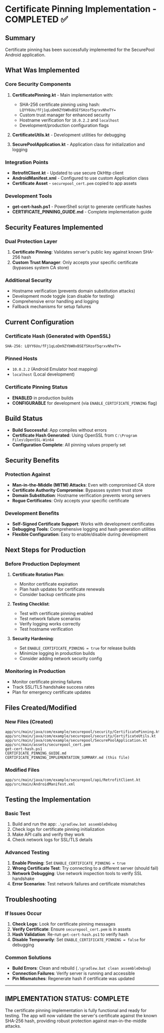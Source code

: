 # Certificate Pinning Implementation - COMPLETED ✅

## Summary
Certificate pinning has been successfully implemented for the SecurePool Android application.

## What Was Implemented

### Core Security Components
1. **CertificatePinning.kt** - Main implementation with:
   - SHA-256 certificate pinning using hash: `LQYY6Uo/fFj1qLoDm9ZYbW0xBSEfSHzof5qrxvNheTY=`
   - Custom trust manager for enhanced security
   - Hostname verification for `10.0.2.2` and `localhost`
   - Development/production configuration flags

2. **CertificateUtils.kt** - Development utilities for debugging

3. **SecurePoolApplication.kt** - Application class for initialization and logging

### Integration Points
- **RetrofitClient.kt** - Updated to use secure OkHttp client
- **AndroidManifest.xml** - Configured to use custom Application class
- **Certificate Asset** - `securepool_cert.pem` copied to app assets

### Development Tools
- **get-cert-hash.ps1** - PowerShell script to generate certificate hashes
- **CERTIFICATE_PINNING_GUIDE.md** - Complete implementation guide

## Security Features Implemented

### Dual Protection Layer
1. **Certificate Pinning**: Validates server's public key against known SHA-256 hash
2. **Custom Trust Manager**: Only accepts your specific certificate (bypasses system CA store)

### Additional Security
- Hostname verification (prevents domain substitution attacks)
- Development mode toggle (can disable for testing)
- Comprehensive error handling and logging
- Fallback mechanisms for setup failures

## Current Configuration

### Certificate Hash (Generated with OpenSSL)
```
SHA-256: LQYY6Uo/fFj1qLoDm9ZYbW0xBSEfSHzof5qrxvNheTY=
```

### Pinned Hosts
- `10.0.2.2` (Android Emulator host mapping)
- `localhost` (Local development)

### Certificate Pinning Status
- **ENABLED** in production builds
- **CONFIGURABLE** for development (via `ENABLE_CERTIFICATE_PINNING` flag)

## Build Status
- **Build Successful**: App compiles without errors
- **Certificate Hash Generated**: Using OpenSSL from `C:\Program Files\OpenSSL-Win64`
- **Configuration Complete**: All pinning values properly set

## Security Benefits

### Protection Against
- **Man-in-the-Middle (MITM) Attacks**: Even with compromised CA store
- **Certificate Authority Compromise**: Bypasses system trust store
- **Domain Substitution**: Hostname verification prevents wrong servers
- **Rogue Certificates**: Only accepts your specific certificate

### Development Benefits
- **Self-Signed Certificate Support**: Works with development certificates
- **Debugging Tools**: Comprehensive logging and hash generation utilities
- **Flexible Configuration**: Easy to enable/disable during development

## Next Steps for Production

### Before Production Deployment
1. **Certificate Rotation Plan**: 
   - Monitor certificate expiration
   - Plan hash updates for certificate renewals
   - Consider backup certificate pins

2. **Testing Checklist**:
   - Test with certificate pinning enabled
   - Test network failure scenarios  
   - Verify logging works correctly
   - Test hostname verification

3. **Security Hardening**:
   - Set `ENABLE_CERTIFICATE_PINNING = true` for release builds
   - Minimize logging in production builds
   - Consider adding network security config

### Monitoring in Production
- Monitor certificate pinning failures
- Track SSL/TLS handshake success rates
- Plan for emergency certificate updates

## Files Created/Modified

### New Files (Created)
```
app/src/main/java/com/example/securepool/security/CertificatePinning.kt
app/src/main/java/com/example/securepool/security/CertificateUtils.kt
app/src/main/java/com/example/securepool/SecurePoolApplication.kt
app/src/main/assets/securepool_cert.pem
get-cert-hash.ps1
CERTIFICATE_PINNING_GUIDE.md
CERTIFICATE_PINNING_IMPLEMENTATION_SUMMARY.md (this file)
```

### Modified Files
```
app/src/main/java/com/example/securepool/api/RetrofitClient.kt
app/src/main/AndroidManifest.xml
```

## Testing the Implementation

### Basic Test
1. Build and run the app: `.\gradlew.bat assembleDebug`
2. Check logs for certificate pinning initialization
3. Make API calls and verify they work
4. Check network logs for SSL/TLS details

### Advanced Testing
1. **Enable Pinning**: Set `ENABLE_CERTIFICATE_PINNING = true`
2. **Wrong Certificate Test**: Try connecting to a different server (should fail)
3. **Network Debugging**: Use network inspection tools to verify SSL handshake
4. **Error Scenarios**: Test network failures and certificate mismatches

## Troubleshooting

### If Issues Occur
1. **Check Logs**: Look for certificate pinning messages
2. **Verify Certificate**: Ensure `securepool_cert.pem` is in assets
3. **Hash Validation**: Re-run `get-cert-hash.ps1` to verify hash
4. **Disable Temporarily**: Set `ENABLE_CERTIFICATE_PINNING = false` for debugging

### Common Solutions
- **Build Errors**: Clean and rebuild (`.\gradlew.bat clean assembleDebug`)
- **Connection Failures**: Verify server is running and accessible
- **Pin Mismatches**: Regenerate hash if certificate was updated

---

## IMPLEMENTATION STATUS: COMPLETE

The certificate pinning implementation is fully functional and ready for testing. The app will now validate the server's certificate against the known SHA-256 hash, providing robust protection against man-in-the-middle attacks.
